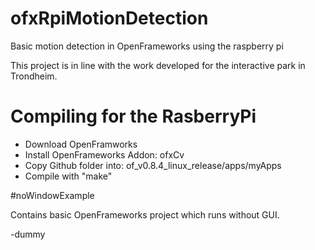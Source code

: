 # ofxRpiMotionDetection
Basic motion detection in OpenFrameworks using the raspberry pi

This project is in line with the work developed for the interactive park in Trondheim.

# Compiling for the RasberryPi

- Download OpenFramworks
- Install OpenFrameworks Addon: ofxCv
- Copy Github folder into: of_v0.8.4_linux_release/apps/myApps
- Compile with "make"

#noWindowExample

Contains basic OpenFrameworks project which runs without GUI.

-dummy
